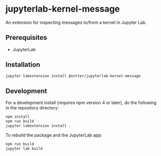 # jupyterlab-kernel-message

An extension for inspecting messages to/from a kernel in Jupyter Lab.

## Prerequisites

* JupyterLab

## Installation

```bash
jupyter labextension install @ostter/jupyterlab-kernel-message
```

## Development

For a development install (requires npm version 4 or later), do the following in the repository directory:

```bash
npm install
npm run build
jupyter labextension install .
```

To rebuild the package and the JupyterLab app:

```bash
npm run build
jupyter lab build
```
